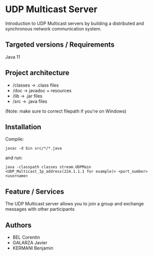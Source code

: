 # UDP Multicast Server
Introduction to UDP Multicast servers by building a distributed and synchronous network communication system.


## Targeted versions / Requirements
Java 11


## Project architecture
- /classes ->  .class files
- /doc -> javadoc + resources
- /lib -> .jar files
- /src -> .java files

(Note: make sure to correct filepath if you're on Windows)
## Installation
Compile:
```
javac -d bin src/*/*.java
```
and run:
```
java -classpath classes stream.UDPMain <UDP_Multicast_Ip_address(224.1.1.1 for example)> <port_number> <username>
```


## Feature / Services
The UDP Multicast server allows you to join a group and exchange messages with other participants


## Authors
- BEL Corentin
- GALARZA Javier
- KERMANI Benjamin

